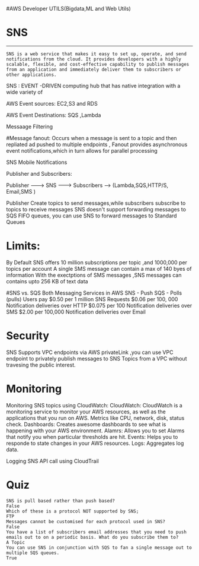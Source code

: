 #AWS Developer UTILS(Bigdata,ML and Web Utils)

# SNS

----------------------------
```
SNS is a web service that makes it easy to set up, operate, and send notifications from the cloud. It provides developers with a highly scalable, flexible, and cost-effective capability to publish messages from an application and immediately deliver them to subscribers or other applications.

```

SNS : EVENT -DRIVEN computing hub that has native integration with a wide variety of 

AWS Event sources: EC2,S3 and RDS

AWS Event Destinations: SQS ,Lambda 

Messaage Filtering

#Message fanout: 
		Occurs when a message is sent to a topic and then repliated ad pushed to multiple endpoints ,
		Fanout provides asynchronous event notifications,which in turn allows for parallel processing 
   

SNS Mobile Notifications

Publisher and Subscribers:


Publisher ---> SNS ---> Subscribers --> (Lambda,SQS,HTTP/S, Email,SMS )

Publisher Create topics to send messages,while subscribers subscribe to topics to receive messages
SNS doesn't support forwarding messages to SQS FIFO queues, you can use SNS to forward messages to Standard Queues


# Limits:
   By Default SNS offers 10 million subscriptions per topic ,and 1000,000 per topics per account
   A single SMS message can contain a max of 140 byes of information
   With the exectptions of SMS messages ,SNS messages can contains upto 256 KB of text data
   
   
#SNS vs. SQS
	Both Messaging Services in AWS
	SNS - Push
	SQS - Polls (pulls)
	Users pay $0.50 per 1 million SNS Requests
	$0.06 per 100, 000 Notification deliveries over HTTP
	$0.075 per 100 Notification deliveries over SMS
	$2.00 per 100,000 Notification deliveries over Email   
   
 # Security 
  SNS Supports VPC endpoints via AWS privateLink ,you can use VPC endpoint to privately publish messages to SNS Topics from a VPC without travesing the public interest.

 # Monitoring
   
   Monitoring SNS topics using CloudWatch:
       CloudWatch: CloudWatch is a monitoring service to monitor your AWS resources, as well as the applications that you run on AWS. Metrics like CPU, network, disk, status check.
			 Dashboards: Creates awesome dashboards to see what is happening with your AWS environment.
			 Alamrs: Allows you to set Alarms that notify you when particular thresholds are hit.
			 Events: Helps you to responde to state changes in your AWS resources.
			 Logs: Aggregates log data.
	   
   
   Logging SNS API call using CloudTrail
   
# Quiz 
	SNS is pull based rather than push based?
	False
	Which of these is a protocol NOT supported by SNS;
	FTP
	Messages cannot be customised for each protocol used in SNS?
	False
	You have a list of subscribers email addresses that you need to push emails out to on a periodic basis. What do you subscribe them to?
	A Topic
	You can use SNS in conjunction with SQS to fan a single message out to multiple SQS queues.
	True


